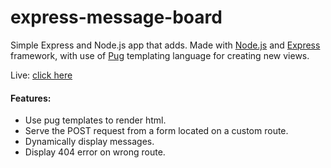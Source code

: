 # express-message-board

Simple Express and Node.js app that adds. Made with [Node.js](https://nodejs.org/en/) and [Express](https://expressjs.com/) framework, with use of [Pug](https://pugjs.org/language/iteration.html) templating language for creating new views.

Live: [click here](https://express-message-board.onrender.com/)

#### Features:
- Use pug templates to render html.
- Serve the POST request from a form located on a custom route.
- Dynamically display messages.
- Display 404 error on wrong route.
